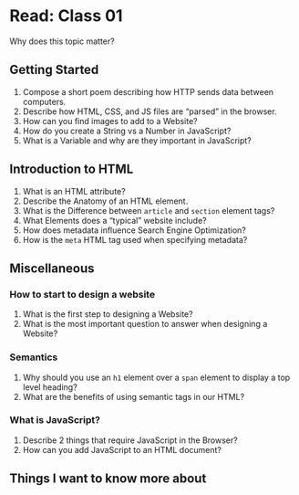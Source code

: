 # Read: Class 01

Why does this topic matter?

## Getting Started

1. Compose a short poem describing how HTTP sends data between computers.
1. Describe how HTML, CSS, and JS files are “parsed” in the browser.
1. How can you find images to add to a Website?
1. How do you create a String vs a Number in JavaScript?
1. What is a Variable and why are they important in JavaScript?

## Introduction to HTML

1. What is an HTML attribute?
1. Describe the Anatomy of an HTML element.
1. What is the Difference between `article` and `section` element tags?
1. What Elements does a “typical” website include?
1. How does metadata influence Search Engine Optimization?
1. How is the `meta` HTML tag used when specifying metadata?

## Miscellaneous

### How to start to design a website

1. What is the first step to designing a Website?
1. What is the most important question to answer when designing a Website?

### Semantics

1. Why should you use an `h1` element over a `span` element to display a top level heading?
1. What are the benefits of using semantic tags in our HTML?

### What is JavaScript?

1. Describe 2 things that require JavaScript in the Browser?
1. How can you add JavaScript to an HTML document?

## Things I want to know more about


